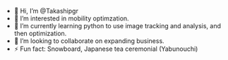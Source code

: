 - 👋 Hi, I’m @Takashipgr
- 👀 I’m interested in mobility optimzation.
- 🌱 I’m currently learning python to use image tracking and analysis, and then optimization.
- 💞️ I’m looking to collaborate on expanding business. 
- ⚡ Fun fact: Snowboard, Japanese tea ceremonial (Yabunouchi)

<!---
Takashipgr/Takashipgr is a ✨ special ✨ repository because its `README.md` (this file) appears on your GitHub profile.
You can click the Preview link to take a look at your changes.
--->
